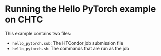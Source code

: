 # Running the Hello PyTorch example on CHTC

This example contains two files:

* `hello_pytorch.sub`: The HTCondor job submission file
* `hello_pytorch.sh`: The commands that are run as the job
